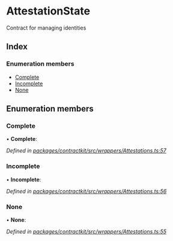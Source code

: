 # AttestationState

Contract for managing identities

## Index

### Enumeration members

* [Complete]()
* [Incomplete]()
* [None]()

## Enumeration members

### Complete

• **Complete**:

_Defined in_ [_packages/contractkit/src/wrappers/Attestations.ts:57_](https://github.com/celo-org/celo-monorepo/blob/master/packages/contractkit/src/wrappers/Attestations.ts#L57)

### Incomplete

• **Incomplete**:

_Defined in_ [_packages/contractkit/src/wrappers/Attestations.ts:56_](https://github.com/celo-org/celo-monorepo/blob/master/packages/contractkit/src/wrappers/Attestations.ts#L56)

### None

• **None**:

_Defined in_ [_packages/contractkit/src/wrappers/Attestations.ts:55_](https://github.com/celo-org/celo-monorepo/blob/master/packages/contractkit/src/wrappers/Attestations.ts#L55)

